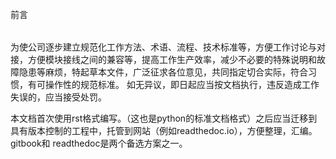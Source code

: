 ######
前言
######

为使公司逐步建立规范化工作方法、术语、流程、技术标准等，方便工作讨论与对接，方便模块接线之间的兼容等，提高工作生产效率，减少不必要的特殊说明和故障隐患等麻烦，特起草本文件，广泛征求各位意见，共同指定切合实际，符合习惯，有可操作性的规范标准。
如无异议，即日起应当按文档执行，违反造成工作失误的，应当接受处罚。

本文档首次使用rst格式编写。（这也是python的标准文档格式）之后应当迁移到具有版本控制的工程中，托管到网站（例如readthedoc.io），方便整理，汇编。
gitbook和 readthedoc是两个备选方案之一。
